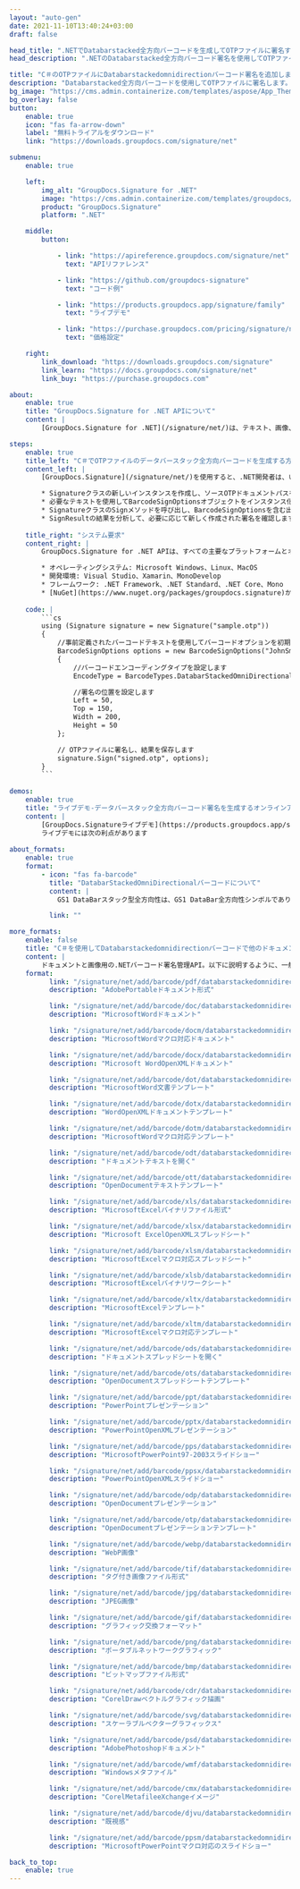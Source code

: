 ```yaml
---
layout: "auto-gen"
date: 2021-11-10T13:40:24+03:00
draft: false

head_title: ".NETでDatabarstacked全方向バーコードを生成してOTPファイルに署名する|署名文書"
head_description: ".NETのDatabarstacked全方向バーコード署名を使用してOTPファイルに署名する-人気のあるビジネスドキュメントや画像ファイル形式にバーコードを追加する."

title: "C＃のOTPファイルにDatabarstackedomnidirectionバーコード署名を追加します"
description: "Databarstacked全方向バーコードを使用してOTPファイルに署名します。署名プロパティを操作し、ニーズに合ったドキュメント内で高度な署名オプションを設定します."
bg_image: "https://cms.admin.containerize.com/templates/aspose/App_Themes/V3/images/bg/header1.png"
bg_overlay: false
button:
    enable: true
    icon: "fas fa-arrow-down"
    label: "無料トライアルをダウンロード"
    link: "https://downloads.groupdocs.com/signature/net"

submenu:
    enable: true

    left:
        img_alt: "GroupDocs.Signature for .NET"
        image: "https://cms.admin.containerize.com/templates/groupdocs/images/product-logos/90x90-noborder/groupdocs-signature-net.png"
        product: "GroupDocs.Signature"
        platform: ".NET"

    middle:
        button:

            - link: "https://apireference.groupdocs.com/signature/net"
              text: "APIリファレンス"

            - link: "https://github.com/groupdocs-signature"
              text: "コード例"

            - link: "https://products.groupdocs.app/signature/family"
              text: "ライブデモ"

            - link: "https://purchase.groupdocs.com/pricing/signature/net"
              text: "価格設定"

    right:
        link_download: "https://downloads.groupdocs.com/signature"
        link_learn: "https://docs.groupdocs.com/signature/net"
        link_buy: "https://purchase.groupdocs.com"

about:
    enable: true
    title: "GroupDocs.Signature for .NET APIについて"
    content: |
        [GroupDocs.Signature for .NET](/signature/net/)は、テキスト、画像、バーコード、スタンプ、フォームフィールド、QRコード、メタデータなどのさまざまな署名タイプを使用してデジタルドキュメントに電子署名するネイティブ.NETAPIです。ユーザーは、PDF、Microsoft Word、Excelワークシート、PowerPointプレゼンテーション、Adobe Photoshop、メタファイル、および画像ファイル形式内のデジタル署名を追加、編集、検証、削除、および検索でき、必要に応じて署名プロパティをカスタマイズするための追加サポートがあります。

steps:
    enable: true
    title_left: "C＃でOTPファイルのデータバースタック全方向バーコードを生成する方法"
    content_left: |
        [GroupDocs.Signature](/signature/net/)を使用すると、.NET開発者は、いくつかの簡単な手順を実行することで、アプリケーション内のOTPファイルにDatabarstacked全方向バーコードを簡単に追加できます。

        * Signatureクラスの新しいインスタンスを作成し、ソースOTPドキュメントパスをコンストラクターパラメーターとして渡します。
        * 必要なテキストを使用してBarcodeSignOptionsオブジェクトをインスタンス化し、EncodeTypeプロパティをDatabarStackedOmniDirectionalに設定します。
        * SignatureクラスのSignメソッドを呼び出し、BarcodeSignOptionsを含む出力OTPファイル名を渡します。
        * SignResultの結果を分析して、必要に応じて新しく作成された署名を確認します。
        
    title_right: "システム要求"
    content_right: |
        GroupDocs.Signature for .NET APIは、すべての主要なプラットフォームとオペレーティングシステムでサポートされています。以下のコードを実行する前に、システムに次の前提条件がインストールされていることを確認してください。

        * オペレーティングシステム: Microsoft Windows、Linux、MacOS
        * 開発環境: Visual Studio、Xamarin、MonoDevelop
        * フレームワーク: .NET Framework、.NET Standard、.NET Core、Mono
        * [NuGet](https://www.nuget.org/packages/groupdocs.signature)からGroupDocs.Signaturefor.NETの最新バージョンをダウンロードします
        
    code: |
        ```cs
        using (Signature signature = new Signature("sample.otp"))
        {
            //事前定義されたバーコードテキストを使用してバーコードオプションを初期化します
            BarcodeSignOptions options = new BarcodeSignOptions("JohnSmith")
            {
                //バーコードエンコーディングタイプを設定します
                EncodeType = BarcodeTypes.DatabarStackedOmniDirectional,

                //署名の位置を設定します
                Left = 50,
                Top = 150,
                Width = 200,
                Height = 50
            };

            // OTPファイルに署名し、結果を保存します 
            signature.Sign("signed.otp", options);
        }
        ```
        
demos:
    enable: true
    title: "ライブデモ-データバースタック全方向バーコード署名を生成するオンラインアプリ"
    content: |
        [GroupDocs.Signatureライブデモ](https://products.groupdocs.app/signature/family)サイトにアクセスして、Databarstacked全方向バーコードをOTPファイルに今すぐ追加します。  
        ライブデモには次の利点があります
        
about_formats:
    enable: true
    format:
        - icon: "fas fa-barcode"
          title: "DatabarStackedOmniDirectionalバーコードについて"
          content: |
            GS1 DataBarスタック型全方向性は、GS1 DataBar全方向性シンボルであり、2つの行に分割され、その間にセパレーターパターンがあります。

          link: ""

more_formats:
    enable: false
    title: "C＃を使用してDatabarstackedomnidirectionバーコードで他のドキュメント形式に署名する"
    content: |
        ドキュメントと画像用の.NETバーコード署名管理API。以下に説明するように、一般的なファイル形式のいくつかにバーコード署名を追加します。
    format: 
          link: "/signature/net/add/barcode/pdf/databarstackedomnidirectional/"
          description: "AdobePortableドキュメント形式"

          link: "/signature/net/add/barcode/doc/databarstackedomnidirectional/"
          description: "MicrosoftWordドキュメント"

          link: "/signature/net/add/barcode/docm/databarstackedomnidirectional/"
          description: "MicrosoftWordマクロ対応ドキュメント"

          link: "/signature/net/add/barcode/docx/databarstackedomnidirectional/"
          description: "Microsoft WordOpenXMLドキュメント"

          link: "/signature/net/add/barcode/dot/databarstackedomnidirectional/"
          description: "MicrosoftWord文書テンプレート"

          link: "/signature/net/add/barcode/dotx/databarstackedomnidirectional/"
          description: "WordOpenXMLドキュメントテンプレート"

          link: "/signature/net/add/barcode/dotm/databarstackedomnidirectional/"
          description: "MicrosoftWordマクロ対応テンプレート"       

          link: "/signature/net/add/barcode/odt/databarstackedomnidirectional/"
          description: "ドキュメントテキストを開く"

          link: "/signature/net/add/barcode/ott/databarstackedomnidirectional/"
          description: "OpenDocumentテキストテンプレート"

          link: "/signature/net/add/barcode/xls/databarstackedomnidirectional/"
          description: "MicrosoftExcelバイナリファイル形式"

          link: "/signature/net/add/barcode/xlsx/databarstackedomnidirectional/"
          description: "Microsoft ExcelOpenXMLスプレッドシート"

          link: "/signature/net/add/barcode/xlsm/databarstackedomnidirectional/"
          description: "MicrosoftExcelマクロ対応スプレッドシート"

          link: "/signature/net/add/barcode/xlsb/databarstackedomnidirectional/"
          description: "MicrosoftExcelバイナリワークシート"

          link: "/signature/net/add/barcode/xltx/databarstackedomnidirectional/"
          description: "MicrosoftExcelテンプレート"

          link: "/signature/net/add/barcode/xltm/databarstackedomnidirectional/"
          description: "MicrosoftExcelマクロ対応テンプレート"

          link: "/signature/net/add/barcode/ods/databarstackedomnidirectional/"
          description: "ドキュメントスプレッドシートを開く"

          link: "/signature/net/add/barcode/ots/databarstackedomnidirectional/"
          description: "OpenDocumentスプレッドシートテンプレート"

          link: "/signature/net/add/barcode/ppt/databarstackedomnidirectional/"
          description: "PowerPointプレゼンテーション"

          link: "/signature/net/add/barcode/pptx/databarstackedomnidirectional/"
          description: "PowerPointOpenXMLプレゼンテーション"

          link: "/signature/net/add/barcode/pps/databarstackedomnidirectional/"
          description: "MicrosoftPowerPoint97-2003スライドショー"

          link: "/signature/net/add/barcode/ppsx/databarstackedomnidirectional/"
          description: "PowerPointOpenXMLスライドショー"                              

          link: "/signature/net/add/barcode/odp/databarstackedomnidirectional/"
          description: "OpenDocumentプレゼンテーション"

          link: "/signature/net/add/barcode/otp/databarstackedomnidirectional/"
          description: "OpenDocumentプレゼンテーションテンプレート"

          link: "/signature/net/add/barcode/webp/databarstackedomnidirectional/"
          description: "WebP画像"

          link: "/signature/net/add/barcode/tif/databarstackedomnidirectional/"
          description: "タグ付き画像ファイル形式"

          link: "/signature/net/add/barcode/jpg/databarstackedomnidirectional/"
          description: "JPEG画像"

          link: "/signature/net/add/barcode/gif/databarstackedomnidirectional/"
          description: "グラフィック交換フォーマット"

          link: "/signature/net/add/barcode/png/databarstackedomnidirectional/"
          description: "ポータブルネットワークグラフィック"

          link: "/signature/net/add/barcode/bmp/databarstackedomnidirectional/"
          description: "ビットマップファイル形式"

          link: "/signature/net/add/barcode/cdr/databarstackedomnidirectional/"
          description: "CorelDrawベクトルグラフィック描画"

          link: "/signature/net/add/barcode/svg/databarstackedomnidirectional/"
          description: "スケーラブルベクターグラフィックス"

          link: "/signature/net/add/barcode/psd/databarstackedomnidirectional/"
          description: "AdobePhotoshopドキュメント"

          link: "/signature/net/add/barcode/wmf/databarstackedomnidirectional/"
          description: "Windowsメタファイル"        

          link: "/signature/net/add/barcode/cmx/databarstackedomnidirectional/"
          description: "CorelMetafileeXchangeイメージ"

          link: "/signature/net/add/barcode/djvu/databarstackedomnidirectional/"
          description: "既視感"

          link: "/signature/net/add/barcode/ppsm/databarstackedomnidirectional/"
          description: "MicrosoftPowerPointマクロ対応のスライドショー"

back_to_top:
    enable: true
---
```

